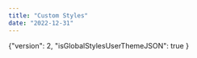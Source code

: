 ```yaml
---
title: "Custom Styles"
date: "2022-12-31"
---
```


{"version": 2, "isGlobalStylesUserThemeJSON": true }
